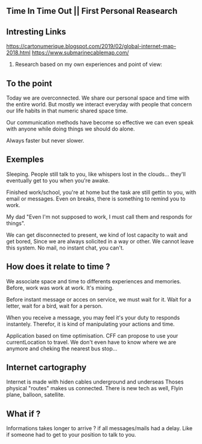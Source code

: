 ## Time In Time Out || First Personal Reasearch

## Intresting Links

https://cartonumerique.blogspot.com/2019/02/global-internet-map-2018.html
https://www.submarinecablemap.com/

1) Research based on my own experiences and point of view:

## To the point
Today we are overconnected. We share our personal space and time with the entire world. But mostly we interact everyday with people that concern our life habits in that numeric shared space time.

Our communication methods have become so effective we can even speak with anyone while doing things we should do alone.

Always faster but never slower. 

## Exemples
Sleeping. People still talk to you, like whispers lost in the clouds... they'll eventually get to you when you're awake.

Finished work/school, you're at home but the task are still gettin to you, with email or messages. Even on breaks, there is something to remind you to work.

My dad "Even I'm not supposed to work, I must call them and responds for things".

We can get disconnected to present, we kind of lost capacity to wait and get bored, Since we are always solicited in a way or other. We cannot leave this system. No mail, no instant chat, you can't.

## How does it relate to time ?

We associate space and time to differents experiences and memories. Before, work was work at work. It's mixing.

Before instant message or acces on service, we must wait for it. Wait for a letter, wait for a bird, wait for a person.

When you receive a message, you may feel it's your duty to responds instantely. Therefor, it is kind of manipulating your actions and time. 

Application based on time optimisation. CFF can propose to use your currentLocation to travel. We don't even have to know where we are anymore and cheking the nearest bus stop... 

## Internet cartography 

Internet is made with hiden cables underground and underseas
Thoses physical "routes" makes us connected.
There is new tech as well, Flyin plane, balloon, satellite.

## What if ?

Informations takes longer to arrive ? if all messages/mails had a delay. Like if someone had to get to your position to talk to you.



 






